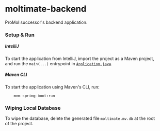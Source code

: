 # moltimate-backend
ProMol successor's backend application.

### Setup & Run

##### IntelliJ

To start the application from IntelliJ, import the project as a Maven project, and run the `main(...)` entrypoint in [`Application.java`](`src/main/java/com/moltimate/moltimatebackend/Application.java`).

##### Maven CLI

To start the application using Maven's CLI, run:

        mvn spring-boot:run



### Wiping Local Database

To wipe the database, delete the generated file `moltimate.mv.db` at the root of the project.
